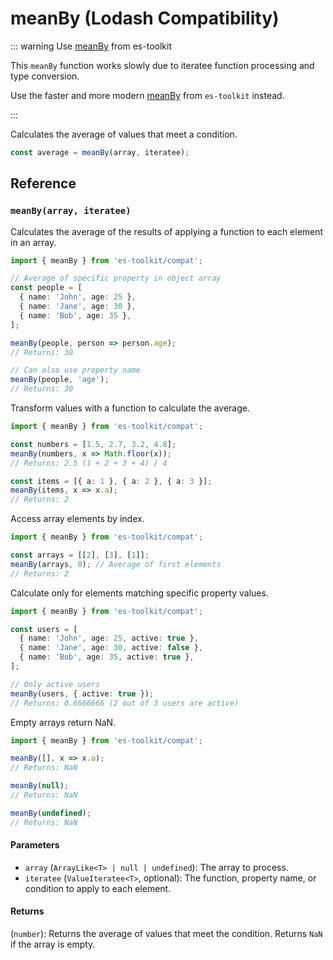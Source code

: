 # meanBy (Lodash Compatibility)

::: warning Use [meanBy](../../math/meanBy.md) from es-toolkit

This `meanBy` function works slowly due to iteratee function processing and type conversion.

Use the faster and more modern [meanBy](../../math/meanBy.md) from `es-toolkit` instead.

:::

Calculates the average of values that meet a condition.

```typescript
const average = meanBy(array, iteratee);
```

## Reference

### `meanBy(array, iteratee)`

Calculates the average of the results of applying a function to each element in an array.

```typescript
import { meanBy } from 'es-toolkit/compat';

// Average of specific property in object array
const people = [
  { name: 'John', age: 25 },
  { name: 'Jane', age: 30 },
  { name: 'Bob', age: 35 },
];

meanBy(people, person => person.age);
// Returns: 30

// Can also use property name
meanBy(people, 'age');
// Returns: 30
```

Transform values with a function to calculate the average.

```typescript
import { meanBy } from 'es-toolkit/compat';

const numbers = [1.5, 2.7, 3.2, 4.8];
meanBy(numbers, x => Math.floor(x));
// Returns: 2.5 (1 + 2 + 3 + 4) / 4

const items = [{ a: 1 }, { a: 2 }, { a: 3 }];
meanBy(items, x => x.a);
// Returns: 2
```

Access array elements by index.

```typescript
import { meanBy } from 'es-toolkit/compat';

const arrays = [[2], [3], [1]];
meanBy(arrays, 0); // Average of first elements
// Returns: 2
```

Calculate only for elements matching specific property values.

```typescript
import { meanBy } from 'es-toolkit/compat';

const users = [
  { name: 'John', age: 25, active: true },
  { name: 'Jane', age: 30, active: false },
  { name: 'Bob', age: 35, active: true },
];

// Only active users
meanBy(users, { active: true });
// Returns: 0.6666666 (2 out of 3 users are active)
```

Empty arrays return NaN.

```typescript
import { meanBy } from 'es-toolkit/compat';

meanBy([], x => x.a);
// Returns: NaN

meanBy(null);
// Returns: NaN

meanBy(undefined);
// Returns: NaN
```

#### Parameters

- `array` (`ArrayLike<T> | null | undefined`): The array to process.
- `iteratee` (`ValueIteratee<T>`, optional): The function, property name, or condition to apply to each element.

#### Returns

(`number`): Returns the average of values that meet the condition. Returns `NaN` if the array is empty.
